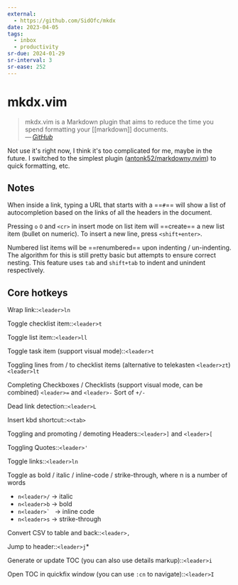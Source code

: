 ```yaml
---
external:
  - https://github.com/SidOfc/mkdx
date: 2023-04-05
tags:
  - inbox
  - productivity
sr-due: 2024-01-29
sr-interval: 3
sr-ease: 252
---
```

# mkdx.vim

> mkdx.vim is a Markdown plugin that aims to reduce the time you spend
> formatting your [[markdown]] documents.\
> — <cite>[GitHub](https://github.com/SidOfc/mkdx)</cite>

Not use it's right now, I think it's too complicated for me, maybe in the
future. I switched to the simplest plugin
([antonk52/markdowny.nvim](https://github.com/antonk52/markdowny.nvim)) to quick
formatting, etc.

## Notes

When inside a link, typing a URL that starts with a ==`#`== will show a list of
autocompletion based on the links of all the headers in the document.

Pressing `o` `O` and `<cr>` in insert mode on list item will ==create== a new
list item (bullet on numeric). To insert a new line, press `<shift+enter>`.

Numbered list items will be ==renumbered== upon indenting / un-indenting. The
algorithm for this is still pretty basic but attempts to ensure correct nesting.
This feature uses `tab` and `shift+tab` to indent and unindent respectively.

## Core hotkeys

Wrap link::`<leader>ln`

Toggle checklist item::`<leader>t`

Toggle list item::`<leader>ll`

Toggle task item (support visual mode)::`<leader>t`

Toggling lines from / to checklist items (alternative to telekasten
`<leader>zt`)
&#10;
`<leader>lt`

Completing Checkboxes / Checklists (support visual mode, can be combined)
&#10;
`<leader>=` and `<leader>-` Sort of `+/-`

Dead link detection::`<leader>L`

Insert kbd shortcut::`<<tab>`

Toggling and promoting / demoting Headers::`<leader>]` and `<leader>[`

Toggling Quotes::`<leader>'`

Toggle links::`<leader>ln`

Toggle as bold / italic / inline-code / strike-through, where n is a number of
words
&#10;
- `n<leader>/` → italic
- `n<leader>b` → bold
- ``n<leader>` `` → inline code
- `n<leader>s` → strike-through

Convert CSV to table and back::`<leader>,`

Jump to header::`<leader>j`*

Generate or update TOC (you can also use details markup)::`<leader>i`

Open TOC in quickfix window (you can use `:cn` to navigate)::`<leader>I`

